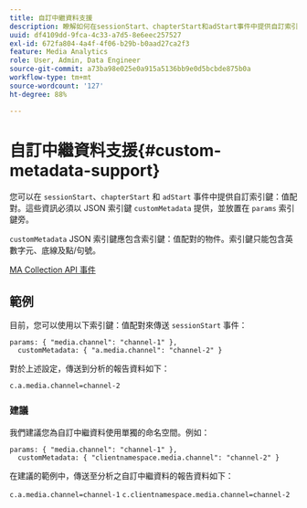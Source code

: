 ```yaml
---
title: 自訂中繼資料支援
description: 瞭解如何在sessionStart、chapterStart和adStart事件中提供自訂索引鍵：值配對。
uuid: df4109dd-9fca-4c33-a7d5-8e6eec257527
exl-id: 672fa804-4a4f-4f06-b29b-b0aad27ca2f3
feature: Media Analytics
role: User, Admin, Data Engineer
source-git-commit: a73ba98e025e0a915a5136bb9e0d5bcbde875b0a
workflow-type: tm+mt
source-wordcount: '127'
ht-degree: 88%

---
```


# 自訂中繼資料支援{#custom-metadata-support}

您可以在 `sessionStart`、`chapterStart` 和 `adStart` 事件中提供自訂索引鍵：值配對。這些資訊必須以 JSON 索引鍵 `customMetadata` 提供，並放置在 `params` 索引鍵旁。

`customMetadata` JSON 索引鍵應包含索引鍵：值配對的物件。索引鍵只能包含英數字元、底線及點/句號。

[MA Collection API 事件](../mc-api-ref/mc-api-events-req.md)

## 範例

目前，您可以使用以下索引鍵：值配對來傳送 `sessionStart` 事件：

```
params: { "media.channel": "channel-1" },
  customMetadata: { "a.media.channel": "channel-2" }
```

對於上述設定，傳送到分析的報告資料如下：

`c.a.media.channel=channel-2`

### 建議

我們建議您為自訂中繼資料使用單獨的命名空間。例如：

```
params: { "media.channel": "channel-1" },
  customMetadata: { "clientnamespace.media.channel": "channel-2" }
```

在建議的範例中，傳送至分析之自訂中繼資料的報告資料如下：

`c.a.media.channel=channel-1`
`c.clientnamespace.media.channel=channel-2`
